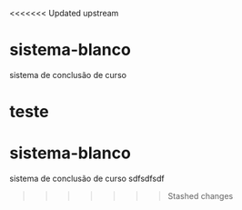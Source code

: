 <<<<<<< Updated upstream
# sistema-blanco
sistema de conclusão de curso

teste
=======
# sistema-blanco
sistema de conclusão de curso
sdfsdfsdf
>>>>>>> Stashed changes
